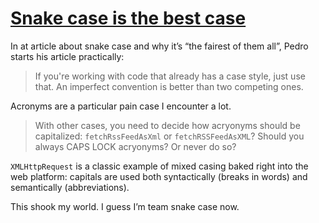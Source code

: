 # [Snake case is the best case](https://pedrocattori.dev/blog/snake-case-is-the-best-case)

In at article about snake case and why it’s “the fairest of them all”, Pedro starts his article practically:

> If you're working with code that already has a case style, just use that. An imperfect convention is better than two competing ones.

Acronyms are a particular pain case I encounter a lot.

> With other cases, you need to decide how acryonyms should be capitalized: `fetchRssFeedAsXml` or `fetchRSSFeedAsXML`? Should you always CAPS LOCK acryonyms? Or never do so?

`XMLHttpRequest` is a classic example of mixed casing baked right into the web platform: capitals are used both syntactically (breaks in words) and semantically (abbreviations).

This shook my world. I guess I’m team snake case now.